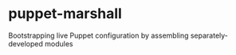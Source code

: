 puppet-marshall
===============

Bootstrapping live Puppet configuration by assembling separately-developed modules